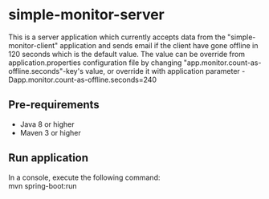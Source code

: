 # simple-monitor-server
This is a server application which currently accepts data from the "simple-monitor-client" application and sends email
if the client have gone offline in 120 seconds which is the default value. The value can be override 
from application.properties configuration file by changing "app.monitor.count-as-offline.seconds"-key's value, or
override it with application parameter -Dapp.monitor.count-as-offline.seconds=240

## Pre-requirements
- Java 8 or higher
- Maven 3 or higher

## Run application
In a console, execute the following command:<br/>
mvn spring-boot:run
